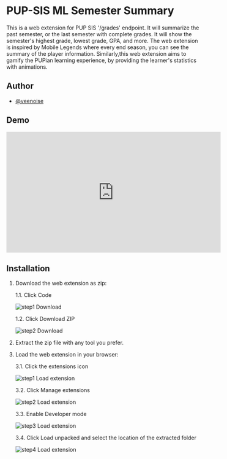 
# PUP-SIS ML Semester Summary

This is a web extension for PUP SIS '/grades' endpoint. It will summarize the past semester, or the last semester with complete grades. It will show the semester's highest grade, lowest grade, GPA, and more. The web extension is inspired by Mobile Legends where every end season, you can see the summary of the player information. Similarly,this web extension aims to gamify the PUPian learning experience, by providing the  learner's statistics with animations.

## Author

- [@veenoise](https://github.com/veenoise)


## Demo

<iframe width="560" height="315" src="https://www.youtube.com/embed/m2zO48lS8E0" title="YouTube video player" frameborder="0" allow="accelerometer; autoplay; clipboard-write; encrypted-media; gyroscope; picture-in-picture" allowfullscreen></iframe>

## Installation

1. Download the web extension as zip: 

    1.1. Click Code

    ![step1 Download](https://i.ibb.co/Gcy59yb/image.png)

    1.2. Click Download ZIP

    ![step2 Download](https://i.ibb.co/1QSxb0z/image.png)

2. Extract the zip file with any tool you prefer.

3. Load the web extension in your browser:

    3.1. Click the extensions icon

    ![step1 Load extension](https://i.ibb.co/8Y5wKCD/image.png)

    3.2. Click Manage extensions

    ![step2 Load extension](https://i.ibb.co/ftg2Gw7/image.png)

    3.3. Enable Developer mode

    ![step3 Load extension](https://i.ibb.co/qk3k8tv/image.png)

    3.4. Click Load unpacked and select the location of the extracted folder

    ![step4 Load extension](https://i.ibb.co/jDX3W1P/image.png)
